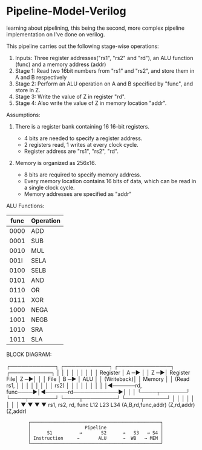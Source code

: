 # Pipeline-Model-Verilog
learning about pipelining, this being the second, more complex pipeline implementation on I've done on verilog.

This pipeline carries out the following stage-wise operations:

1. Inputs: Three register addresses("rs1", "rs2" and "rd"), an ALU function (func) and a memory address (addr)
2. Stage 1:
   Read two 16bit numbers from "rs1" and "rs2", and store them in A and B respectively
3. Stage 2:
   Perform an ALU operation on A and B specified by "func", and store in Z.
4. Stage 3:
   Write the value of Z in register "rd".
5. Stage 4:
   Also write the value of Z in memory location "addr".

Assumptions:

1. There is a register bank containing 16 16-bit registers.
   - 4 bits are needed to specify a register address.
   - 2 registers read, 1 writes at every clock cycle.
   - Register address are "rs1", "rs2", "rd".

2. Memory is organized as 256x16.
   - 8 bits are required to specify memory address.
   - Every memory location contains 16 bits of data, which can be read in a single clock cycle.
   - Memory addresses are specified as "addr"

ALU Functions:

| func  | Operation |
| ------------- | ------------- |
| 0000  | ADD  |
| 0001  | SUB  |
| 0010  | MUL  |
| 001l  | SELA  |
| 0100  | SELB  |
| 0101  | AND  |
| 0110  | OR  |
| 0111  | XOR  |
| 1000  | NEGA  |
| 1001  | NEGB  |
| 1010  | SRA |
| 1011  | SLA  |

BLOCK DIAGRAM:

┌────────────┐       ┌────────────┐       ┌──────────────┐       ┌───────────┐
│            │       │            │       │              │       │           │
│ Register   │  A ─▶ │            │   Z ─▶│ Register File│   Z ─▶│           │
│ File       │  B ─▶ │    ALU     │       │   (Writeback)│       │  Memory   │
│ (Read rs1, │       │            │       │              │       │           │
│ rs2)       │       │            │       │              │       │           │
│            │◀──────rd, func────▶│◀──────rd────────────▶│       │           │
└────┬───────┘       └────┬───────┘       └────┬─────────┘       └────┬──────┘
     │                    │                    │                      │
     │                    │                    │                      │
     ▼                    ▼                    ▼                      ▼
    rs1, rs2, rd, func   L12                  L23                    L34
                        (A,B,rd,func,addr)   (Z,rd,addr)            (Z,addr)

            ┌────────────────────────────────────────────────┐
            │                    Pipeline                    │
            │      S1          →       S2      →   S3   → S4 │
            │ Instruction     →       ALU      →  WB   → MEM │
            └────────────────────────────────────────────────┘






   
